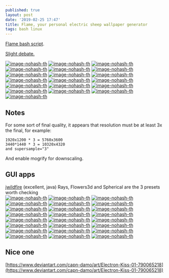 ```yaml
---
published: true
layout: post
date: '2019-02-25 17:47'
title: Flame, your personal electric sheep wallpaper generator
tags: bash linux
---
```

[Flame bash script](https://raw.githubusercontent.com/brontosaurusrex/stretchbang/master/bin/flame).

[Slight debate.](https://forums.bunsenlabs.org/viewtopic.php?id=5628)

[![image-nohash-th](https://images.weserv.nl/?url=https://i.imgur.com/DnWeMo0.png)](https://images.weserv.nl/?url=https://i.imgur.com/WMK197z.png)
[![image-nohash-th](https://images.weserv.nl/?url=https://i.imgur.com/Mkpdpin.png)](https://images.weserv.nl/?url=https://i.imgur.com/gyVgtmM.png)
[![image-nohash-th](https://images.weserv.nl/?url=https://i.imgur.com/L6a0xmb.png)](https://images.weserv.nl/?url=https://i.imgur.com/2gaxQc9.png)
[![image-nohash-th](https://images.weserv.nl/?url=https://i.imgur.com/tUxSuMy.png)](https://images.weserv.nl/?url=https://i.imgur.com/p8DUnYL.png)
[![image-nohash-th](https://images.weserv.nl/?url=https://i.imgur.com/VmZiNRd.png)](https://images.weserv.nl/?url=https://i.imgur.com/ZIEuS4O.png)
[![image-nohash-th](https://images.weserv.nl/?url=https://i.imgur.com/Pv662Ew.png)](https://images.weserv.nl/?url=https://i.imgur.com/sUcD2Qh.png)
[![image-nohash-th](https://images.weserv.nl/?url=https://i.imgur.com/9TOXxcE.png)](https://images.weserv.nl/?url=https://i.imgur.com/pzWbXBJ.png)
[![image-nohash-th](https://images.weserv.nl/?url=https://i.imgur.com/gAA7rYD.png)](https://images.weserv.nl/?url=https://i.imgur.com/mo1NRzu.png)
[![image-nohash-th](https://images.weserv.nl/?url=https://i.imgur.com/AhF9jLy.png)](https://images.weserv.nl/?url=https://i.imgur.com/2h9TS1g.png)
[![image-nohash-th](https://images.weserv.nl/?url=https://i.imgur.com/Iu6d7Zob.jpg)](https://images.weserv.nl/?url=https://i.imgur.com/Iu6d7Zo.jpg)
[![image-nohash-th](https://images.weserv.nl/?url=https://i.imgur.com/xHoErd7.png)](https://images.weserv.nl/?url=https://i.imgur.com/nTlHTje.png)
[![image-nohash-th](https://images.weserv.nl/?url=https://i.imgur.com/sJFqRc2.png)](https://images.weserv.nl/?url=https://i.imgur.com/8KV7ENq.png)
[![image-nohash-th](https://images.weserv.nl/?url=https://i.imgur.com/jDCR59I.png)](https://images.weserv.nl/?url=https://i.imgur.com/jydLu4t.png)
[![image-nohash-th](https://images.weserv.nl/?url=https://i.imgur.com/4UoCr3m.png)](https://images.weserv.nl/?url=https://i.imgur.com/k9nqlbU.png)
[![image-nohash-th](https://images.weserv.nl/?url=https://i.imgur.com/93YhZz0.png)](https://images.weserv.nl/?url=https://i.imgur.com/6rTRMoR.png)
[![image-nohash-th](https://images.weserv.nl/?url=https://i.imgur.com/4RCJ1EP.png)](https://images.weserv.nl/?url=https://i.imgur.com/Rw1xH3n.png)
[![image-nohash-th](https://images.weserv.nl/?url=https://i.imgur.com/b7TgWnH.png)](https://images.weserv.nl/?url=https://i.imgur.com/T4pyjNs.png)
[![image-nohash-th](https://images.weserv.nl/?url=https://i.imgur.com/UDKaTZP.png)](https://images.weserv.nl/?url=https://i.imgur.com/e1VWz04.png)
[![image-nohash-th](https://images.weserv.nl/?url=https://i.imgur.com/tZRGDTT.png)](https://images.weserv.nl/?url=https://i.imgur.com/Um8tIzx.png)

## Notes
For some sort of final quality, it appears that resolution must be at least 3x the final, for example: 

    1920x1200 * 3 = 5760x3600
    3440*1440 * 3 = 10320x4320
    and supersample="3"

And enable mogrify for downscaling.

## GUI apps

[jwildfire](http://www.andreas-maschke.com/?page_id=351) (excellent, java) Rays, Flowers3d and Spherical are the 3 presets worth checking  
[![image-nohash-th](https://images.weserv.nl/?url=https://i.imgur.com/Ye3yFDxb.png)](https://images.weserv.nl/?url=https://i.imgur.com/Ye3yFDx.png)
[![image-nohash-th](https://images.weserv.nl/?url=https://i.imgur.com/4oONaXub.png)](https://images.weserv.nl/?url=https://i.imgur.com/4oONaXu.png)
[![image-nohash-th](https://images.weserv.nl/?url=https://i.imgur.com/FTNVBA9b.png)](https://images.weserv.nl/?url=https://i.imgur.com/FTNVBA9.png)
[![image-nohash-th](https://images.weserv.nl/?url=https://i.imgur.com/SPGtDWZb.png)](https://images.weserv.nl/?url=https://i.imgur.com/SPGtDWZ.png)
[![image-nohash-th](https://images.weserv.nl/?url=https://i.imgur.com/OSDQVe7.png)](https://images.weserv.nl/?url=https://i.imgur.com/Ip7fiL6.png)
[![image-nohash-th](https://images.weserv.nl/?url=https://i.imgur.com/NhqYIFF.png)](https://images.weserv.nl/?url=https://i.imgur.com/dGwp28F.png)
[![image-nohash-th](https://images.weserv.nl/?url=https://i.imgur.com/f7CURdRb.jpg)](https://images.weserv.nl/?url=https://i.imgur.com/f7CURdR.jpg)
[![image-nohash-th](https://images.weserv.nl/?url=https://i.imgur.com/r9rgSrvb.png)](https://images.weserv.nl/?url=https://i.imgur.com/r9rgSrv.png)
[![image-nohash-th](https://images.weserv.nl/?url=https://i.imgur.com/fh6xA2rb.png)](https://images.weserv.nl/?url=https://i.imgur.com/fh6xA2r.png)
[![image-nohash-th](https://images.weserv.nl/?url=https://i.imgur.com/AvQH7IF.png)](https://images.weserv.nl/?url=https://i.imgur.com/vCTyNUS.png)
[![image-nohash-th](https://images.weserv.nl/?url=https://i.imgur.com/g3Drk2ob.png)](https://images.weserv.nl/?url=https://i.imgur.com/g3Drk2o.png)
[![image-nohash-th](https://images.weserv.nl/?url=https://i.imgur.com/yqSiAu2.png)](https://images.weserv.nl/?url=https://i.imgur.com/IYONmwd.png)
[![image-nohash-th](https://images.weserv.nl/?url=https://i.imgur.com/TEGn4yf.png)](https://images.weserv.nl/?url=https://i.imgur.com/cRc4pyo.png)
[![image-nohash-th](https://images.weserv.nl/?url=https://i.imgur.com/uQV6t8ib.png)](https://images.weserv.nl/?url=https://i.imgur.com/uQV6t8i.png)
[![image-nohash-th](https://images.weserv.nl/?url=https://i.imgur.com/SWMGvqQb.png)](https://images.weserv.nl/?url=https://i.imgur.com/SWMGvqQ.png)
[![image-nohash-th](https://images.weserv.nl/?url=https://i.imgur.com/KbT09Veb.png)](https://images.weserv.nl/?url=https://i.imgur.com/KbT09Ve.png)
[![image-nohash-th](https://images.weserv.nl/?url=https://i.imgur.com/4HC0xN9b.png)](https://images.weserv.nl/?url=https://i.imgur.com/4HC0xN9.png)
[![image-nohash-th](https://images.weserv.nl/?url=https://i.imgur.com/H88cC0ob.png)](https://images.weserv.nl/?url=https://i.imgur.com/H88cC0o.png)
[![image-nohash-th](https://images.weserv.nl/?url=https://i.imgur.com/H4Vmjksb.png)](https://images.weserv.nl/?url=https://i.imgur.com/H4Vmjks.png)
[![image-nohash-th](https://images.weserv.nl/?url=https://i.imgur.com/QfywssSb.png)](https://images.weserv.nl/?url=https://i.imgur.com/QfywssS.png)
[![image-nohash-th](https://images.weserv.nl/?url=https://i.imgur.com/85H0K0O.png)](https://images.weserv.nl/?url=https://i.imgur.com/7CWUNxT.png)
[![image-nohash-th](https://images.weserv.nl/?url=https://i.imgur.com/SgYrkJSb.png)](https://images.weserv.nl/?url=https://i.imgur.com/SgYrkJS.png)
[![image-nohash-th](https://images.weserv.nl/?url=https://i.imgur.com/L1yCG3bb.png)](https://images.weserv.nl/?url=https://i.imgur.com/L1yCG3b.png)
[![image-nohash-th](https://images.weserv.nl/?url=https://i.imgur.com/ibBWZZMb.png)](https://images.weserv.nl/?url=https://i.imgur.com/ibBWZZM.png)

## Nice one
[https://www.deviantart.com/capn-damo/art/Electron-Kiss-01-790065218](https://www.deviantart.com/capn-damo/art/Electron-Kiss-01-790065218)
